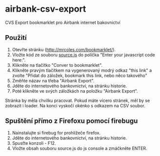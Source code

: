 airbank-csv-export
==================

CVS Export bookmarklet pro Airbank internet bakovnictví

## Použití

1. Otevřte stránku (http://mrcoles.com/bookmarklet/).
2. Vložte kód ze souboru [source.js](https://raw.githubusercontent.com/pavelsmejkal/airbank-csv-export/master/source.js) do políčka "Enter your javascript code here:".
3. Klikněte na tlačítko "Conver to bookmarklet".
4. Klikněte pravým tlačítkem na vygenerovaný modrý odkaz "this link" a zvolte "Přidat do záložek, bookmark this link, nebo něco takového"
5. Změňte názav na třeba "Airbank Export".
6. Jděte do internetového bankovnictví, na stránku historie. 
7. Poté klikněte ve svých záložkách na položku "Airbank Export".

Stránka by měla chvilku pracovat. Pokud máte vícero stránek, měl by se zobrazit i loader. Na konci vyskočí okénko s odkazem na CSV soubor.

## Spuštění přímo z Firefoxu pomocí firebugu

1. Nainstalujte si firebug for prohlížeče firefox. 
2. Jděte do internetového bankovnictví, na stránku historie.
2. Spusťte konzoli - F12.
3. Vložte obsah souboru source.js do js console a zmáčkněte ENTER.